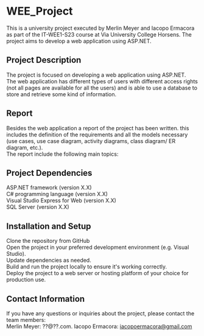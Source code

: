 # WEE_Project

This is a university project executed by Merlin Meyer and Iacopo Ermacora as part of the IT-WEE1-S23 course at Via University College Horsens. The project aims to develop a web application using ASP.NET.  

Project Description
-
The project is focused on developing a web application using ASP.NET.   
The web application has different types of users with different access rights (not all pages are available for all the users) and is able to use a database to store and retrieve some kind of information.  

Report
-
Besides the web application a report of the project has been written. this includes the definition of the requirements and all the models necessary (use cases, use case diagram, activity diagrams, class diagram/ ER diagram, etc.).  
The report include the following main topics:  

Project Dependencies
-
ASP.NET framework (version X.X)  
C# programming language (version X.X)  
Visual Studio Express for Web (version X.X)  
SQL Server (version X.X)  

Installation and Setup
-
Clone the repository from GitHub  
Open the project in your preferred development environment (e.g. Visual Studio).  
Update dependencies as needed.  
Build and run the project locally to ensure it's working correctly.  
Deploy the project to a web server or hosting platform of your choice for production use.  

Contact Information
-
If you have any questions or inquiries about the project, please contact the team members:  
Merlin Meyer: ??@??.com. 
Iacopo Ermacora: iacopoermacora@gmail.com
